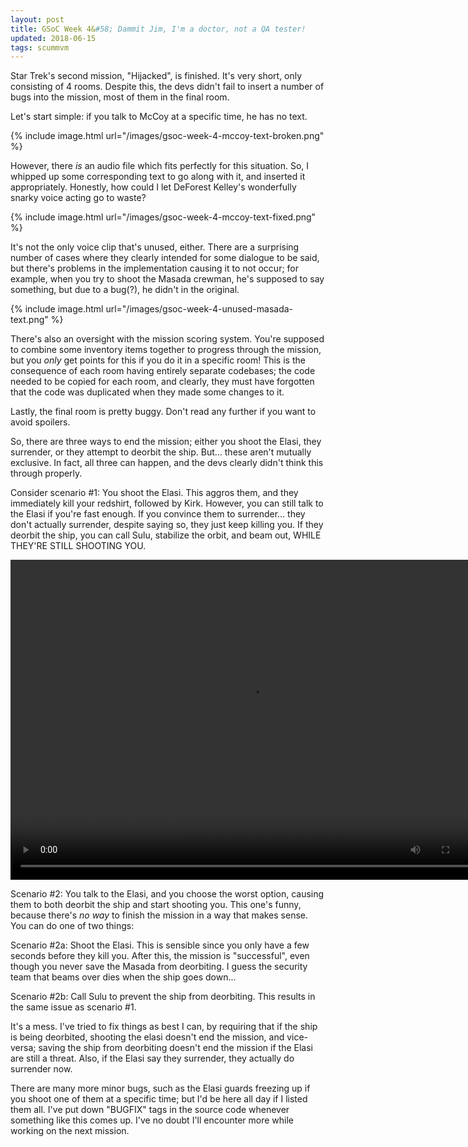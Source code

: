 ```yaml
---
layout: post
title: GSoC Week 4&#58; Dammit Jim, I'm a doctor, not a QA tester!
updated: 2018-06-15
tags: scummvm
---
```


Star Trek's second mission, "Hijacked", is finished. It's very short, only consisting of
4 rooms. Despite this, the devs didn't fail to insert a number of bugs into the mission,
most of them in the final room.

Let's start simple: if you talk to McCoy at a specific time, he has no text.

{% include image.html url="/images/gsoc-week-4-mccoy-text-broken.png" %}

However, there _is_ an audio file which fits perfectly for this situation. So, I whipped up
some corresponding text to go along with it, and inserted it appropriately. Honestly, how
could I let DeForest Kelley's wonderfully snarky voice acting go to waste?

{% include image.html url="/images/gsoc-week-4-mccoy-text-fixed.png" %}

It's not the only voice clip that's unused, either. There are a surprising number of cases
where they clearly intended for some dialogue to be said, but there's problems in the
implementation causing it to not occur; for example, when you try to shoot the Masada
crewman, he's supposed to say something, but due to a bug(?), he didn't in the original.

{% include image.html url="/images/gsoc-week-4-unused-masada-text.png" %}

There's also an oversight with the mission scoring system. You're supposed to combine some
inventory items together to progress through the mission, but you _only_ get points for
this if you do it in a specific room! This is the consequence of each room having entirely
separate codebases; the code needed to be copied for each room, and clearly, they must
have forgotten that the code was duplicated when they made some changes to it.

Lastly, the final room is pretty buggy. Don't read any further if you want to avoid
spoilers.

So, there are three ways to end the mission; either you shoot the Elasi, they surrender,
or they attempt to deorbit the ship. But... these aren't mutually exclusive. In fact, all
three can happen, and the devs clearly didn't think this through properly.

Consider scenario #1: You shoot the Elasi. This aggros them, and they immediately kill
your redshirt, followed by Kirk. However, you can still talk to the Elasi if you're fast
enough.  If you convince them to surrender... they don't actually surrender, despite
saying so, they just keep killing you. If they deorbit the ship, you can call Sulu,
stabilize the orbit, and beam out, WHILE THEY'RE STILL SHOOTING YOU.

<video autoplay="autoplay" loop="loop" width="768" height="512">
  <source src="/images/gsoc-week-4-kirk-killed.webm" type="video/webm">
</video>

Scenario #2: You talk to the Elasi, and you choose the worst option, causing them to both
deorbit the ship and start shooting you. This one's funny, because there's _no way_ to
finish the mission in a way that makes sense. You can do one of two things:

Scenario #2a: Shoot the Elasi. This is sensible since you only have a few seconds before
they kill you. After this, the mission is "successful", even though you never save the
Masada from deorbiting. I guess the security team that beams over dies when the ship goes
down...

Scenario #2b: Call Sulu to prevent the ship from deorbiting. This results in the same
issue as scenario #1.

It's a mess. I've tried to fix things as best I can, by requiring that if the ship is
being deorbited, shooting the elasi doesn't end the mission, and vice-versa; saving the
ship from deorbiting doesn't end the mission if the Elasi are still a threat. Also, if the
Elasi say they surrender, they actually do surrender now.

There are many more minor bugs, such as the Elasi guards freezing up if you shoot one of
them at a specific time; but I'd be here all day if I listed them all. I've put down
"BUGFIX" tags in the source code whenever something like this comes up. I've no doubt I'll
encounter more while working on the next mission.
